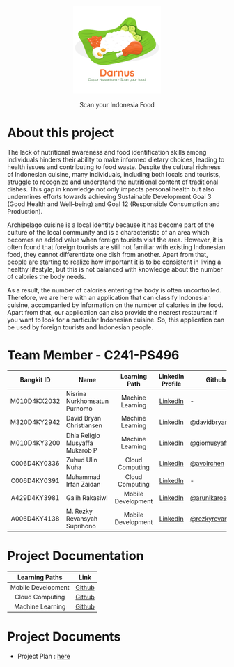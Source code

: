<div align="center">
  <img src="https://github.com/Dapur-Nusantara-Bangkit-2024-Batch-2/.github/blob/main/profile/assets/logodarnus%201.png" alt="Logo NutriKita" style="width: 40%;">
  <p>Scan your Indonesia Food</p>
</div>

# About this project
The lack of nutritional awareness and food identification skills among individuals hinders their ability to make informed dietary choices, leading to health issues and contributing to food waste. Despite the cultural richness of Indonesian cuisine, many individuals, including both locals and tourists, struggle to recognize and understand the nutritional content of traditional dishes. This gap in knowledge not only impacts personal health but also undermines efforts towards achieving Sustainable Development Goal 3 (Good Health and Well-being) and Goal 12 (Responsible Consumption and Production).

Archipelago cuisine is a local identity because it has become part of the culture of the local community and is a characteristic of an area which becomes an added value when foreign tourists visit the area. However, it is often found that foreign tourists are still not familiar with existing Indonesian food, they cannot differentiate one dish from another. Apart from that, people are starting to realize how important it is to be consistent in living a healthy lifestyle, but this is not balanced with knowledge about the number of calories the body needs. 

As a result, the number of calories entering the body is often uncontrolled. Therefore, we are here with an application that can classify Indonesian cuisine, accompanied by information on the number of calories in the food. Apart from that, our application can also provide the nearest restaurant if you want to look for a particular Indonesian cuisine. So, this application can be used by foreign tourists and Indonesian people.

# Team Member - C241-PS496
<div align="center">
  
| Bangkit ID       |           Name            |   Learning Path    | LinkedIn Profile | Github | Status |
|:----------------:|---------------------------|:------------------:|:-----------------------------------------:|-------------------------------------------------------------------|:---------------------------------|
| M010D4KX2032      | Nisrina Nurkhomsatun Purnomo  | Machine Learning   | [LinkedIn](https://www.linkedin.com/in/nisrinanpurnomo/) | - | Active |
| M320D4KY2942      | David Bryan Christiansen   | Machine Learning   | [LinkedIn](https://www.linkedin.com/in/davidbryanc/) | [@davidbryanc](https://github.com/davidbryanc) | Active |
| M010D4KY3200      | Dhia Religio Musyaffa Mukarob P          | Machine Learning    | [LinkedIn](https://www.linkedin.com/in/dhiareligio/) | [@giomusyaffa](https://github.com/giomusyaffa) | Active |
| C006D4KY0336      | Zuhud Ulin Nuha     | Cloud Computing    | [LinkedIn](https://www.linkedin.com/in/zuhud-ulin-nuha/) | [@avoirchen](https://github.com/avoirchen) | Active |
| C006D4KY0391      | Muhammad Irfan Zaidan             | Cloud Computing | [LinkedIn](https://www.linkedin.com/in/mirfanzaidann/) | - | Active |
| A429D4KY3981       | Galih Rakasiwi              | Mobile Development | [LinkedIn](https://www.linkedin.com/in/galih-rakasiwi-25a5842a4/) | [@arunikaroscent](https://github.com/arunikaroscent) | Active |
| A006D4KY4138       | M. Rezky Revansyah Suprihono | Mobile Development   | [LinkedIn](https://www.linkedin.com/in/rezkyrevansyah/) | [@rezkyrevansyah](https://github.com/rezkyrevansyah) | Active |

</div>

# Project Documentation
|   Learning Paths   |                                Link                                |
| :----------------: | :----------------------------------------------------------------: |
| Mobile Development | [Github](https://github.com/Dapur-Nusantara-Bangkit-2024-Batch-2/mobile-development) |
|  Cloud Computing  | [Github]()  |
|   Machine Learning  | [Github]()  |

# Project Documents
- Project Plan : [here](https://docs.google.com/document/d/1ovYRkL2Bs03VHfwmxqueTz2HmTsnz_SQEJc4XopDPCQ/edit?usp=sharing)
